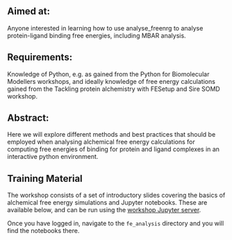 ## Aimed at: 
Anyone interested in learning how to use analyse_freenrg to analyse protein-ligand binding free energies, including MBAR analysis.

## Requirements: 
Knowledge of Python, e.g. as gained from the Python for Biomolecular Modellers workshops, and ideally knowledge of free energy calculations gained from the Tackling protein alchemistry with FESetup and Sire SOMD workshop.

## Abstract: 
Here we will explore different methods and best practices that should be employed when analysing alchemical free energy calculations for computing free energies of binding for protein and ligand complexes in an interactive python environment.

## Training Material

The workshop consists of a set of introductory slides covering the basics of alchemical free energy simulations and Jupyter notebooks. These are available
below, and can be run using the
<a href="https://ccpbiosim.github.io/workshop/events/bristol2018/server.html" target="_blank">workshop Jupyter server</a>.

Once you have logged in, navigate to the `fe_analysis` directory and you will find the
notebooks there.
